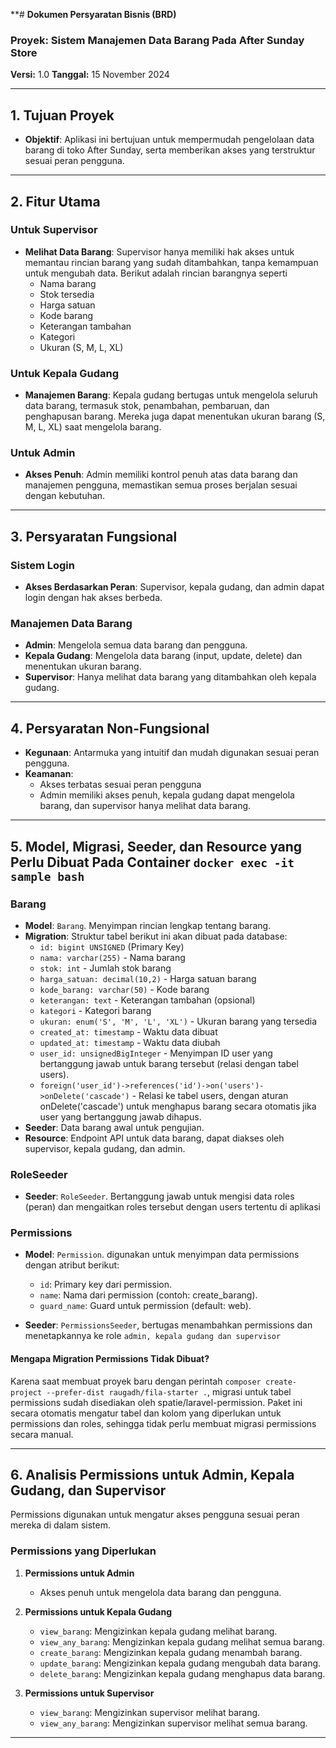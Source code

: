**# **Dokumen Persyaratan Bisnis (BRD)**  
### **Proyek:** Sistem Manajemen Data Barang Pada After Sunday Store   
**Versi:** 1.0
**Tanggal:** 15 November 2024  

---

## **1. Tujuan Proyek**
- **Objektif**: Aplikasi ini bertujuan untuk mempermudah pengelolaan data barang di toko After Sunday, serta memberikan akses yang terstruktur sesuai peran pengguna.

---

## **2. Fitur Utama**

### **Untuk Supervisor**
- **Melihat Data Barang**: Supervisor hanya memiliki hak akses untuk memantau rincian barang yang sudah ditambahkan, tanpa kemampuan untuk mengubah data. Berikut adalah rincian barangnya seperti
  - Nama barang
  - Stok tersedia
  - Harga satuan
  - Kode barang
  - Keterangan tambahan 
  - Kategori
  - Ukuran (S, M, L, XL)

### **Untuk Kepala Gudang**
- **Manajemen Barang**: Kepala gudang bertugas untuk mengelola seluruh data barang, termasuk stok, penambahan, pembaruan, dan penghapusan barang. Mereka juga dapat menentukan ukuran barang (S, M, L, XL) saat mengelola barang.

### **Untuk Admin**
- **Akses Penuh**: Admin memiliki kontrol penuh atas data barang dan manajemen pengguna, memastikan semua proses berjalan sesuai dengan kebutuhan.

---

## **3. Persyaratan Fungsional**

### **Sistem Login**
- **Akses Berdasarkan Peran**: Supervisor, kepala gudang, dan admin dapat login dengan hak akses berbeda.

### **Manajemen Data Barang**
- **Admin**: Mengelola semua data barang dan pengguna.
- **Kepala Gudang**: Mengelola data barang (input, update, delete) dan menentukan ukuran barang.
- **Supervisor**: Hanya melihat data barang yang ditambahkan oleh kepala gudang.

---

## **4. Persyaratan Non-Fungsional**

- **Kegunaan**: Antarmuka yang intuitif dan mudah digunakan sesuai peran pengguna.
- **Keamanan**: 
  - Akses terbatas sesuai peran pengguna
  - Admin memiliki akses penuh, kepala gudang dapat mengelola barang, dan supervisor hanya melihat data barang.

---

## **5. Model, Migrasi, Seeder, dan Resource yang Perlu Dibuat Pada Container `docker exec -it sample bash`**

### **Barang**
- **Model**: `Barang`. Menyimpan rincian lengkap tentang barang.
- **Migration**: Struktur tabel berikut ini akan dibuat pada database:
  - `id: bigint UNSIGNED` (Primary Key)
  - `nama: varchar(255)` - Nama barang
  - `stok: int` - Jumlah stok barang
  - `harga_satuan: decimal(10,2)` - Harga satuan barang
  - `kode_barang: varchar(50)` - Kode barang
  - `keterangan: text` - Keterangan tambahan (opsional)
  - `kategori` - Kategori barang
  - `ukuran: enum('S', 'M', 'L', 'XL')` - Ukuran barang yang tersedia
  - `created_at: timestamp` - Waktu data dibuat
  - `updated_at: timestamp` - Waktu data diubah
  - `user_id: unsignedBigInteger` - Menyimpan ID user yang bertanggung jawab untuk barang tersebut (relasi dengan tabel users).
  - `foreign('user_id')->references('id')->on('users')->onDelete('cascade')` - Relasi ke tabel users, dengan aturan onDelete('cascade') untuk menghapus barang secara otomatis jika user yang bertanggung jawab dihapus.
- **Seeder**: Data barang awal untuk pengujian.
- **Resource**: Endpoint API untuk data barang, dapat diakses oleh supervisor, kepala gudang, dan admin.

### **RoleSeeder**
- **Seeder**: `RoleSeeder`. Bertanggung jawab untuk mengisi data roles (peran) dan mengaitkan roles tersebut dengan users tertentu di aplikasi
  
### **Permissions**
- **Model**: `Permission`. digunakan untuk menyimpan data permissions dengan atribut berikut:
  - `id`: Primary key dari permission.
  - `name`: Nama dari permission (contoh: create_barang).
  - `guard_name`: Guard untuk permission (default: web).
  
- **Seeder**: `PermissionsSeeder`, bertugas menambahkan permissions dan menetapkannya ke role `admin, kepala gudang dan supervisor`

#### Mengapa Migration Permissions Tidak Dibuat? 

Karena saat membuat proyek baru dengan perintah `composer create-project --prefer-dist raugadh/fila-starter .`, migrasi untuk tabel permissions sudah disediakan oleh spatie/laravel-permission. Paket ini secara otomatis mengatur tabel dan kolom yang diperlukan untuk permissions dan roles, sehingga tidak perlu membuat migrasi permissions secara manual.

---

## **6. Analisis Permissions untuk Admin, Kepala Gudang, dan Supervisor**

Permissions digunakan untuk mengatur akses pengguna sesuai peran mereka di dalam sistem.

### **Permissions yang Diperlukan**

1. **Permissions untuk Admin**
   - Akses penuh untuk mengelola data barang dan pengguna.

2. **Permissions untuk Kepala Gudang**
   - `view_barang`: Mengizinkan kepala gudang melihat barang.
   - `view_any_barang`: Mengizinkan kepala gudang melihat semua barang.
   - `create_barang`: Mengizinkan kepala gudang menambah barang.
   - `update_barang`: Mengizinkan kepala gudang mengubah data barang.
   - `delete_barang`: Mengizinkan kepala gudang menghapus data barang.

3. **Permissions untuk Supervisor**
   - `view_barang`: Mengizinkan supervisor melihat barang.
   - `view_any_barang`: Mengizinkan supervisor melihat semua barang.

---

